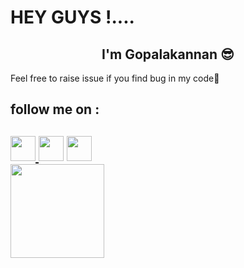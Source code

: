 # HEY GUYS !....
<h2 align='center'> <b> I'm Gopalakannan  😎 </b></h2>
Feel free to raise issue if you find bug in my code🤕


<h2> follow me on :<h2>
<a href ="https://twitter.com/gopalmsd5?s=09"><img src="https://www.freepnglogos.com/uploads/twitter-logo-png/twitter-msq-png-logo-10.png" width="40"  </a>
<a href ="https://www.linkedin.com/in/gopalakannan-p-574354206"><img src ="https://www.freepnglogos.com/uploads/linkedin-logo-png-transparent-background--27.png" width="40"  /></a>
<a href="https://www.instagram.com/tr_u_s_t_n_o_n_e/"><img src="https://www.freepnglogos.com/uploads/instagram-logos-png-images-free-download-2.png" width="40" /></a><br>
 <a href='https://github.com/gopalmsd'><img align='left' src="https://github-readme-stats.vercel.app/api?username=gopalmsd&title_color=FA8C04&icon_color=CC5160&text_color=949CA5&bg_color=00000000&layout=compact&count_private=true&show_icons=true&include_all_commits=true" height='150px'/></a>
